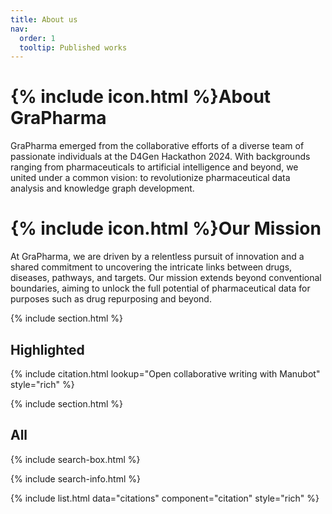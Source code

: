 ```yaml
---
title: About us
nav:
  order: 1
  tooltip: Published works
---
```


# {% include icon.html %}About GraPharma

GraPharma emerged from the collaborative efforts of a diverse team of passionate individuals at the D4Gen Hackathon 2024. With backgrounds ranging from pharmaceuticals to artificial intelligence and beyond, we united under a common vision: to revolutionize pharmaceutical data analysis and knowledge graph development.

# {% include icon.html %}Our Mission

At GraPharma, we are driven by a relentless pursuit of innovation and a shared commitment to uncovering the intricate links between drugs, diseases, pathways, and targets. Our mission extends beyond conventional boundaries, aiming to unlock the full potential of pharmaceutical data for purposes such as drug repurposing and beyond.

{% include section.html %}

## Highlighted

{% include citation.html lookup="Open collaborative writing with Manubot" style="rich" %}

{% include section.html %}

## All

{% include search-box.html %}

{% include search-info.html %}

{% include list.html data="citations" component="citation" style="rich" %}
